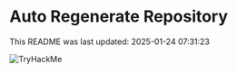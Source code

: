 # Auto Regenerate Repository

This README was last updated: 2025-01-24 07:31:23

 ![TryHackMe](https://tryhackme.com/badge/533634)